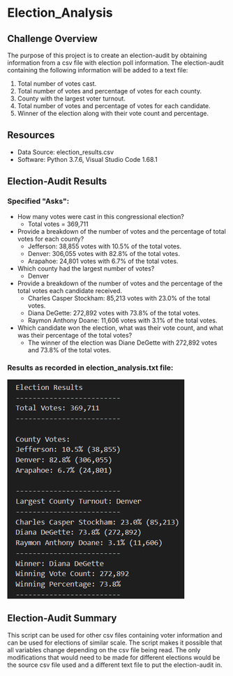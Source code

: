 # Election_Analysis
## Challenge Overview
The purpose of this project is to create an election-audit by obtaining information from a csv file with election poll information. The election-audit containing the following information will be added to a text file: 
1) Total number of votes cast.
2) Total number of votes and percentage of votes for each county.
3) County with the largest voter turnout.
4) Total number of votes and percentage of votes for each candidate.
5) Winner of the election along with their vote count and percentage.
## Resources
- Data Source: election_results.csv
- Software: Python 3.7.6, Visual Studio Code 1.68.1
## Election-Audit Results
### Specified "Asks":
* How many votes were cast in this congressional election?
    * Total votes = 369,711
* Provide a breakdown of the number of votes and the percentage of total votes for each county?
    * Jefferson: 38,855 votes with 10.5% of the total votes.
    * Denver: 306,055 votes with 82.8% of the total votes.
    * Arapahoe: 24,801 votes with 6.7% of the total votes.
* Which county had the largest number of votes?
    * Denver 
* Provide a breakdown of the number of votes and the percentage of the total votes each candidate received.
    * Charles Casper Stockham: 85,213 votes with 23.0% of the total votes.
    * Diana DeGette: 272,892 votes with 73.8% of the total votes.
    * Raymon Anthony Doane: 11,606 votes with 3.1% of the total votes. 
* Which candidate won the election, what was their vote count, and what was their percentage of the total votes?
    * The winner of the election was Diane DeGette with 272,892 votes and 73.8% of the total votes. <br/>
### Results as recorded in election_analysis.txt file:
![Election Audit](./Resources/election_analysis.png)
## Election-Audit Summary
This script can be used for other csv files containing voter information and can be used for elections of similar scale. The script makes it possible that all variables change depending on the csv file being read. The only modifications that would need to be made for different elections would be the source csv file used and a different text file to put the election-audit in. 